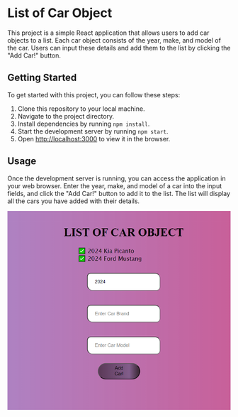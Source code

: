 # List of Car Object

This project is a simple React application that allows users to add car objects to a list. Each car object consists of the year, make, and model of the car. Users can input these details and add them to the list by clicking the "Add Car!" button.

## Getting Started

To get started with this project, you can follow these steps:

1. Clone this repository to your local machine.
2. Navigate to the project directory.
3. Install dependencies by running `npm install`.
4. Start the development server by running `npm start`.
5. Open [http://localhost:3000](http://localhost:3000) to view it in the browser.

## Usage

Once the development server is running, you can access the application in your web browser. Enter the year, make, and model of a car into the input fields, and click the "Add Car!" button to add it to the list. The list will display all the cars you have added with their details.

![screenshot](readmeone.png)

